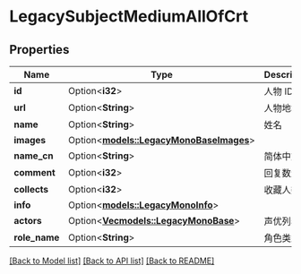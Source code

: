 # LegacySubjectMediumAllOfCrt

## Properties

Name | Type | Description | Notes
------------ | ------------- | ------------- | -------------
**id** | Option<**i32**> | 人物 ID | [optional]
**url** | Option<**String**> | 人物地址 | [optional]
**name** | Option<**String**> | 姓名 | [optional]
**images** | Option<[**models::LegacyMonoBaseImages**](Legacy_MonoBase_images.md)> |  | [optional]
**name_cn** | Option<**String**> | 简体中文名 | [optional]
**comment** | Option<**i32**> | 回复数量 | [optional]
**collects** | Option<**i32**> | 收藏人数 | [optional]
**info** | Option<[**models::LegacyMonoInfo**](Legacy_MonoInfo.md)> |  | [optional]
**actors** | Option<[**Vec<models::LegacyMonoBase>**](Legacy_MonoBase.md)> | 声优列表 | [optional]
**role_name** | Option<**String**> | 角色类型 | [optional]

[[Back to Model list]](../README.md#documentation-for-models) [[Back to API list]](../README.md#documentation-for-api-endpoints) [[Back to README]](../README.md)


